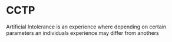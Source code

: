# CCTP
 Artificial Intolerance is an experience where depending on certain parameters an individuals experience may differ from anothers
 <br>

